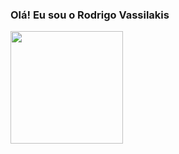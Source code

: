 ### Olá! Eu sou o Rodrigo Vassilakis

<div align="left">
  <a href="https://github.com/rodvb25">
  <img height="180em" src="https://github-readme-stats.vercel.app/api?username=rodvb25&show_icons=true&theme=dracula&include_all_commits=true&count_private=true"/>
</div>
